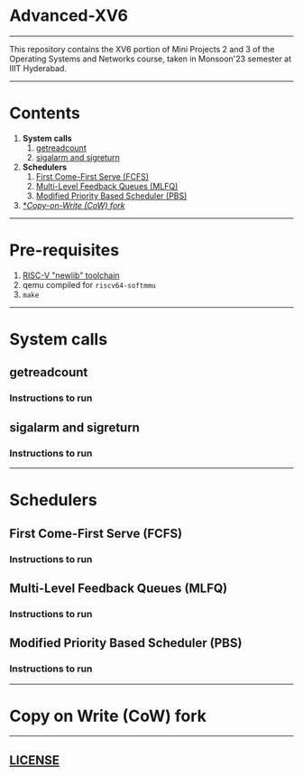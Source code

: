 # Advanced-XV6

---

This repository contains the XV6 portion of Mini Projects 2 and 3 of the Operating Systems and Networks course, taken in Monsoon'23 semester at IIIT Hyderabad.

---

# Contents
1. **System calls**
   1. [getreadcount](#getreadcount)
   2. [sigalarm and sigreturn](#sigalarm-and-sigreturn)
2. **Schedulers**
   1. [First Come-First Serve (FCFS)](#first-come-first-serve-fcfs)
   2. [Multi-Level Feedback Queues (MLFQ)](#multi-level-feedback-queues-mlfq)
   3. [Modified Priority Based Scheduler (PBS)](#modified-priority-based-scheduler-pbs)
3. [**Copy-on-Write (CoW) fork*](#copy-on-write-cow-fork)

---

# Pre-requisites

1. [RISC-V "newlib" toolchain](https://github.com/riscv/riscv-gnu-toolchain)
2. qemu compiled for `riscv64-softmmu`
3. `make`

---

# System calls

## getreadcount

### Instructions to run

## sigalarm and sigreturn

### Instructions to run

---

# Schedulers

## First Come-First Serve (FCFS)

### Instructions to run

## Multi-Level Feedback Queues (MLFQ)

### Instructions to run

## Modified Priority Based Scheduler (PBS)

### Instructions to run

---

# Copy on Write (CoW) fork

---

## [LICENSE](LICENSE)